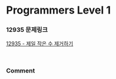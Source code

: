 # Programmers Level 1

### 12935 문제링크

[12935 - 제일 작은 수 제거하기](https://school.programmers.co.kr/learn/courses/30/lessons/12935)

<br>

### Comment
